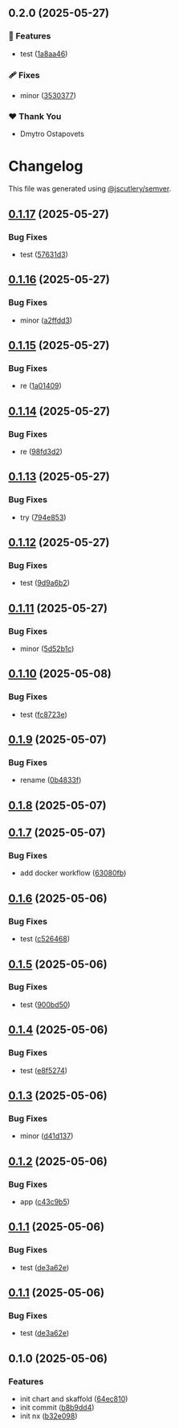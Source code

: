 ## 0.2.0 (2025-05-27)

### 🚀 Features

- test ([1a8aa46](https://github.com/DOstapovets/mono-skaffold-nx/commit/1a8aa46))

### 🩹 Fixes

- minor ([3530377](https://github.com/DOstapovets/mono-skaffold-nx/commit/3530377))

### ❤️ Thank You

- Dmytro Ostapovets

# Changelog

This file was generated using [@jscutlery/semver](https://github.com/jscutlery/semver).

## [0.1.17](https://github.com/DOstapovets/mono-skaffold-nx/compare/client-0.1.16...client-0.1.17) (2025-05-27)


### Bug Fixes

* test ([57631d3](https://github.com/DOstapovets/mono-skaffold-nx/commit/57631d3e4e7b69d27ecfe2a5d31d32a038eb356b))

## [0.1.16](https://github.com/DOstapovets/mono-skaffold-nx/compare/client-0.1.15...client-0.1.16) (2025-05-27)


### Bug Fixes

* minor ([a2ffdd3](https://github.com/DOstapovets/mono-skaffold-nx/commit/a2ffdd331c809c4a3082f310995b91fde9a0d398))

## [0.1.15](https://github.com/DOstapovets/mono-skaffold-nx/compare/client-0.1.14...client-0.1.15) (2025-05-27)


### Bug Fixes

* re ([1a01409](https://github.com/DOstapovets/mono-skaffold-nx/commit/1a01409552c9bd916f818fdbaf81c163b1ee1dca))

## [0.1.14](https://github.com/DOstapovets/mono-skaffold-nx/compare/client-0.1.13...client-0.1.14) (2025-05-27)


### Bug Fixes

* re ([98fd3d2](https://github.com/DOstapovets/mono-skaffold-nx/commit/98fd3d2d212a039a50bbad6c4b815ca79156f512))

## [0.1.13](https://github.com/DOstapovets/mono-skaffold-nx/compare/client-0.1.12...client-0.1.13) (2025-05-27)


### Bug Fixes

*  try ([794e853](https://github.com/DOstapovets/mono-skaffold-nx/commit/794e8533b471f750ec4594006d62df4b550568af))

## [0.1.12](https://github.com/DOstapovets/mono-skaffold-nx/compare/client-0.1.11...client-0.1.12) (2025-05-27)


### Bug Fixes

* test ([9d9a6b2](https://github.com/DOstapovets/mono-skaffold-nx/commit/9d9a6b2b808322fe9737c64070f19615de9b87e4))

## [0.1.11](https://github.com/DOstapovets/mono-skaffold-nx/compare/client-0.1.10...client-0.1.11) (2025-05-27)


### Bug Fixes

* minor ([5d52b1c](https://github.com/DOstapovets/mono-skaffold-nx/commit/5d52b1ca33325e3f545ac55d398ca978868c1501))

## [0.1.10](https://github.com/DOstapovets/mono-skaffold-nx/compare/client-0.1.9...client-0.1.10) (2025-05-08)


### Bug Fixes

* test ([fc8723e](https://github.com/DOstapovets/mono-skaffold-nx/commit/fc8723e340fa6bff00ecbb2b3e4155e3403cfa56))

## [0.1.9](https://github.com/DOstapovets/mono-skaffold-nx/compare/client-0.1.8...client-0.1.9) (2025-05-07)


### Bug Fixes

* rename ([0b4833f](https://github.com/DOstapovets/mono-skaffold-nx/commit/0b4833fdd8e44417aff3c339856b80b2489dedb1))

## [0.1.8](https://github.com/DOstapovets/mono-skaffold-nx/compare/client-0.1.7...client-0.1.8) (2025-05-07)

## [0.1.7](https://github.com/DOstapovets/mono-skaffold-nx/compare/client-0.1.6...client-0.1.7) (2025-05-07)


### Bug Fixes

* add docker workflow ([63080fb](https://github.com/DOstapovets/mono-skaffold-nx/commit/63080fb239c339fe1bd1507e28f0a5b5edbc174a))

## [0.1.6](https://github.com/DOstapovets/mono-skaffold-nx/compare/client-0.1.5...client-0.1.6) (2025-05-06)


### Bug Fixes

* test ([c526468](https://github.com/DOstapovets/mono-skaffold-nx/commit/c5264685c3df2a57ec515af70d2f9cdbc81f72ef))

## [0.1.5](https://github.com/DOstapovets/mono-skaffold-nx/compare/client-0.1.4...client-0.1.5) (2025-05-06)


### Bug Fixes

* test ([900bd50](https://github.com/DOstapovets/mono-skaffold-nx/commit/900bd50ea783d28acd514db9dafe5e3341cd3f4a))

## [0.1.4](https://github.com/DOstapovets/mono-skaffold-nx/compare/client-0.1.3...client-0.1.4) (2025-05-06)


### Bug Fixes

* test ([e8f5274](https://github.com/DOstapovets/mono-skaffold-nx/commit/e8f5274c5cad1e3e57c6c11a2bf9882342b335d8))

## [0.1.3](https://github.com/DOstapovets/mono-skaffold-nx/compare/client-0.1.2...client-0.1.3) (2025-05-06)


### Bug Fixes

* minor ([d41d137](https://github.com/DOstapovets/mono-skaffold-nx/commit/d41d137d7f49a1d5103448848324ee5db2b0ab0c))

## [0.1.2](https://github.com/DOstapovets/mono-skaffold-nx/compare/client-0.1.1...client-0.1.2) (2025-05-06)


### Bug Fixes

* app ([c43c9b5](https://github.com/DOstapovets/mono-skaffold-nx/commit/c43c9b543d34377ae9da66252f3941c468ead2a6))

## [0.1.1](https://github.com/DOstapovets/mono-skaffold-nx/compare/client-0.1.0...client-0.1.1) (2025-05-06)


### Bug Fixes

* test ([de3a62e](https://github.com/DOstapovets/mono-skaffold-nx/commit/de3a62e3489215523ce40b26c9c0aae813de963b))

## [0.1.1](https://github.com/DOstapovets/mono-skaffold-nx/compare/client-0.1.0...client-0.1.1) (2025-05-06)


### Bug Fixes

* test ([de3a62e](https://github.com/DOstapovets/mono-skaffold-nx/commit/de3a62e3489215523ce40b26c9c0aae813de963b))

## 0.1.0 (2025-05-06)


### Features

* init chart and skaffold ([64ec810](https://github.com/DOstapovets/mono-skaffold-nx/commit/64ec81060d959667aa70aaacff32f6bd140d80a6))
* init commit ([b8b9dd4](https://github.com/DOstapovets/mono-skaffold-nx/commit/b8b9dd429b10ca1c22560e8ac2b9172349c6a718))
* init nx ([b32e098](https://github.com/DOstapovets/mono-skaffold-nx/commit/b32e09861e7dfc86a26fe8cc76fc066fe9ae6f09))
